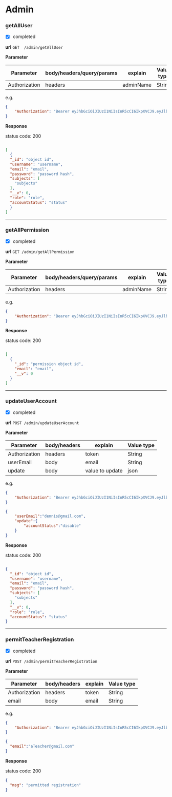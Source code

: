 # Admin

### getAllUser

- [x] completed

**url** 	```GET  /admin/getAllUser```

**Parameter**

| Parameter | body/headers/query/params | explain  | Value type |
|--------|---------|-------- | ---------- |
| Authorization| headers   | adminName   | String     |


e.g.
```json
{
    "Authorization": "Bearer eyJhbGciOiJIUzI1NiIsInR5cCI6IkpXVCJ9.eyJlbWFpbCI6InJ4aWVAZ21haWwuY29tIiwiaWF0IjoxNjY0MTkyNjI5LCJleHAiOjE2NjQyNzkwMjl9.7mK0izFzPlEfvlfssJgO2JUNLCredmLm792Ym02pmN4"
}
```

**Response**

status code: 200
```json

[
  {
  "_id": "object id",
  "username": "username",
  "email": "email",
  "password": "password hash",
  "subjects": [
    "subjects"
  ],
  "__v": 0,
  "role": "role",
  "accountStatus": "status"
  }
]
```
***
### getAllPermission

- [x] completed

**url** 	```GET /admin/getAllPermission```

**Parameter**

| Parameter | body/headers/query/params | explain  | Value type |
|--------|---------|-------- | ---------- |
| Authorization| headers   | adminName   | String     |


e.g.
```json
{
    "Authorization": "Bearer eyJhbGciOiJIUzI1NiIsInR5cCI6IkpXVCJ9.eyJlbWFpbCI6InJ4aWVAZ21haWwuY29tIiwiaWF0IjoxNjY0MTkyNjI5LCJleHAiOjE2NjQyNzkwMjl9.7mK0izFzPlEfvlfssJgO2JUNLCredmLm792Ym02pmN4"
}
```

**Response**

status code: 200
```json

[
  {
    "_id": "permission object id",
    "email": "email",
    "__v": 0
  }
]
```
***

### updateUserAccount

- [x] completed

**url** 	```POST /admin/updateUserAccount```

**Parameter**

| Parameter     | body/headers | explain         | Value type |
|---------------|--------------|-----------------|------------|
| Authorization | headers      | token           | String     |
| userEmail     | body         | email           | String     |
| update        | body         | value to update | json       |


e.g.
```json
{
    "Authorization": "Bearer eyJhbGciOiJIUzI1NiIsInR5cCI6IkpXVCJ9.eyJlbWFpbCI6InJ4aWVAZ21haWwuY29tIiwiaWF0IjoxNjY0MTkyNjI5LCJleHAiOjE2NjQyNzkwMjl9.7mK0izFzPlEfvlfssJgO2JUNLCredmLm792Ym02pmN4"
}
```
```json
{
    "userEmail":"dennis@gmail.com",
    "update":{
        "accountStatus":"disable"
    }
}
```

**Response**

status code: 200
```json

{
  "_id": "object id",
  "username": "username",
  "email": "email",
  "password": "password hash",
  "subjects": [
    "subjects"
  ],
  "__v": 0,
  "role": "role",
  "accountStatus": "status"
}
```
***

### permitTeacherRegistration

- [x] completed

**url** 	```POST /admin/permitTeacherRegistration```

**Parameter**

| Parameter     | body/headers | explain         | Value type |
|---------------|--------------|-----------------|------------|
| Authorization | headers      | token           | String     |
| email         | body         | email           | String     |


e.g.
```json
{
    "Authorization": "Bearer eyJhbGciOiJIUzI1NiIsInR5cCI6IkpXVCJ9.eyJlbWFpbCI6InJ4aWVAZ21haWwuY29tIiwiaWF0IjoxNjY0MTkyNjI5LCJleHAiOjE2NjQyNzkwMjl9.7mK0izFzPlEfvlfssJgO2JUNLCredmLm792Ym02pmN4"
}
```
```json
{
  "email":"aTeacher@gmail.com"
}
```

**Response**

status code: 200
```json
{
  "msg": "permitted registration"
}
```
